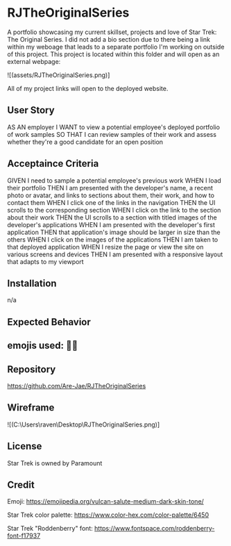 # RJTheOriginalSeries
A portfolio showcasing my current skillset, projects and love of Star Trek: The Original Series. I did not add a bio section due to there being a link within my weboage that leads to a separate portfolio I'm working on outside of this project. This project is located within this folder and will open as an external webpage:

![(assets/RJTheOriginalSeries.png)]


All of my project links will open to the deployed website. 

## User Story 
AS AN employer
I WANT to view a potential employee's deployed portfolio of work samples
SO THAT I can review samples of their work and assess whether they're a good candidate for an open position

## Acceptaince Criteria
GIVEN I need to sample a potential employee's previous work
WHEN I load their portfolio
THEN I am presented with the developer's name, a recent photo or avatar, and links to sections about them, their work, and how to contact them
WHEN I click one of the links in the navigation
THEN the UI scrolls to the corresponding section
WHEN I click on the link to the section about their work
THEN the UI scrolls to a section with titled images of the developer's applications
WHEN I am presented with the developer's first application
THEN that application's image should be larger in size than the others
WHEN I click on the images of the applications
THEN I am taken to that deployed application
WHEN I resize the page or view the site on various screens and devices
THEN I am presented with a responsive layout that adapts to my viewport


## Installation
n/a

## Expected Behavior 


## emojis used: 🖖🏾





## Repository
https://github.com/Are-Jae/RJTheOriginalSeries


## Wireframe 
![(C:\Users\raven\Desktop\RJTheOriginalSeries.png)] 

## License

Star Trek is owned by Paramount 


## Credit

Emoji: https://emojipedia.org/vulcan-salute-medium-dark-skin-tone/ 

Star Trek color palette: https://www.color-hex.com/color-palette/6450

Star Trek "Roddenberry" font: https://www.fontspace.com/roddenberry-font-f17937

